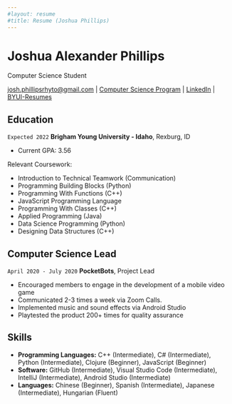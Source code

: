 ```yaml
---
#layout: resume
#title: Resume (Joshua Phillips)
---
```

# Joshua Alexander Phillips
Computer Science Student

<div id="webaddress">
<a href="josh.phillipsrhyto@gmail.com">josh.phillipsrhyto@gmail.com</a>
| <a href="https://byuidatascience.github.io/development.html#Computer_Science_Department_Changes">Computer Science Program</a>
| <a href="https://www.linkedin.com/in/joshua-phillips-492b89136/">LinkedIn</a>
| <a href="https://github.com/byuids-resumes/phillipsj_resume">BYUI-Resumes</a>
</div>

<!-- https://www.monique.tech/the-art-of-markdown -->


## Education

`Expected 2022`
__Brigham Young University - Idaho__, Rexburg, ID

- Current GPA: 3.56

Relevant Coursework:

- Introduction to Technical Teamwork (Communication)
- Programming Building Blocks (Python)
- Programming With Functions (C++)
- JavaScript Programming Language
- Programming With Classes (C++)
- Applied Programming (Java)
- Data Science Programming (Python)
- Designing Data Structures (C++)

## Computer Science Lead

`April 2020 - July 2020` __PocketBots__, Project Lead
- Encouraged members to engage in the development of a mobile video game
- Communicated 2-3 times a week via Zoom Calls.
- Implemented music and sound effects via Android Studio
- Playtested the product 200+ times for quality assurance


## Skills

- __Programming Languages:__ C++ (Intermediate), C# (Intermediate), Python (Intermediate),
Clojure (Beginner), JavaScript (Beginner)
- __Software:__ GitHub (Intermediate), Visual Studio Code (Intermediate), 
IntelliJ (Intermediate), Android Studio (Intermediate)
- __Languages:__ Chinese (Beginner), Spanish (Intermediate), Japanese (Intermediate), Hungarian (Fluent)

<!-- ### Footer

Last updated: Dec 2020 -->




